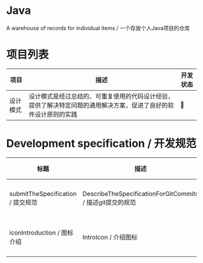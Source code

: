 # Java

A warehouse of records for individual items / 一个存放个人Java项目的仓库

# 项目列表

| 项目   | 描述                                                       | 开发状态 |
|------|----------------------------------------------------------|------|
| 设计模式 | 设计模式是经过总结的、可重复使用的代码设计经验，提供了解决特定问题的通用解决方案，促进了良好的软件设计原则的实践 | 🚀   |

[//]: # (## 图标列表)

[//]: # ()

[//]: # (- 🔍 - 需求分析)

[//]: # (- 📐 - 设计)

[//]: # (- 💻 - 编码)

[//]: # (- 🧪 - 测试)

[//]: # (- 🚢 - 部署)

[//]: # (- 🔧 - 维护)

[//]: # (- 📆 - 未开始)

[//]: # (- 🚀 - 开发中)

[//]: # (- ✅ - 完成)

# Development specification / 开发规范

| 标题                            | 描述                                                 | 文件                                                              |
|-------------------------------|----------------------------------------------------|-----------------------------------------------------------------|
| submitTheSpecification / 提交规范 | DescribeTheSpecificationForGitCommits / 描述git提交的规范 | [提交规范](./readme/DescribeTheSpecificationForGitCommitsReadme.md) |
| iconIntroduction / 图标介绍       | IntroIcon / 介绍图标                                   | [图标介绍](./readme/Icon/IconZH.md)                                 |